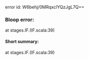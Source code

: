 error id: W6behj/0MRqxclYQzJgL7Q==
### Bloop error:

at stages.IF.<init>(IF.scala:39)
#### Short summary: 

at stages.IF.<init>(IF.scala:39)